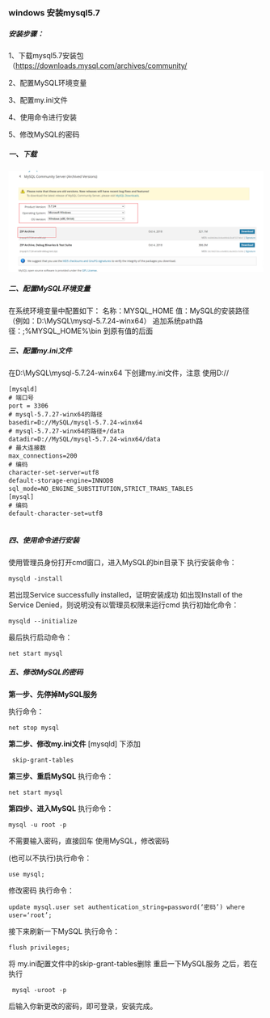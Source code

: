 ### windows 安装mysql5.7

#####  安装步骤：

1、下载mysql5.7安装包 （https://downloads.mysql.com/archives/community/

2、配置MySQL环境变量

3、配置my.ini文件

4、使用命令进行安装

5、修改MySQL的密码

##### 一、下载

![img.png](..%2F..%2F..%2F..%2F..%2Fimages%2Fimg.png)

##### 二、配置MySQL环境变量

在系统环境变量中配置如下：
名称：MYSQL_HOME
值：MySQL的安装路径（例如：D:\MySQL\mysql-5.7.24-winx64）
追加系统path路径：;%MYSQL_HOME%\bin 到原有值的后面

##### 三、配置my.ini文件

在D:\MySQL\mysql-5.7.24-winx64 下创建my.ini文件，注意 使用D://

```MYSQL
[mysqld]
# 端口号
port = 3306
# mysql-5.7.27-winx64的路径
basedir=D://MySQL/mysql-5.7.24-winx64
# mysql-5.7.27-winx64的路径+/data
datadir=D://MySQL/mysql-5.7.24-winx64/data 
# 最大连接数
max_connections=200
# 编码
character-set-server=utf8
default-storage-engine=INNODB
sql_mode=NO_ENGINE_SUBSTITUTION,STRICT_TRANS_TABLES
[mysql]
# 编码
default-character-set=utf8 
 

```

##### 四、使用命令进行安装

使用管理员身份打开cmd窗口，进入MySQL的bin目录下
执行安装命令：

```
mysqld -install
```

若出现Service successfully installed，证明安装成功
如出现Install of the Service Denied，则说明没有以管理员权限来运行cmd
执行初始化命令：

```
mysqld --initialize
```

最后执行启动命令：

```
net start mysql
```

##### 五、修改MySQL的密码

**第一步、先停掉MySQL服务**

执行命令： 

```shell
net stop mysql
```

**第二步、修改my.ini文件**
[mysqld] 下添加

```shell
 skip-grant-tables
```

**第三步、重启MySQL**
执行命令：

```SHELL
net start mysql
```

**第四步、进入MySQL**
执行命令：

```shell
mysql -u root -p
```

不需要输入密码，直接回车
使用MySQL，修改密码

(也可以不执行)执行命令：

```
use mysql;
```

修改密码
执行命令： 

```
update mysql.user set authentication_string=password(‘密码’) where user=‘root’;
```

接下来刷新一下MySQL
执行命令： 

```
flush privileges;
```

将 my.ini配置文件中的skip-grant-tables删除
重启一下MySQL服务
之后，若在执行

```
 mysql -uroot -p 
```

后输入你新更改的密码，即可登录，安装完成。
